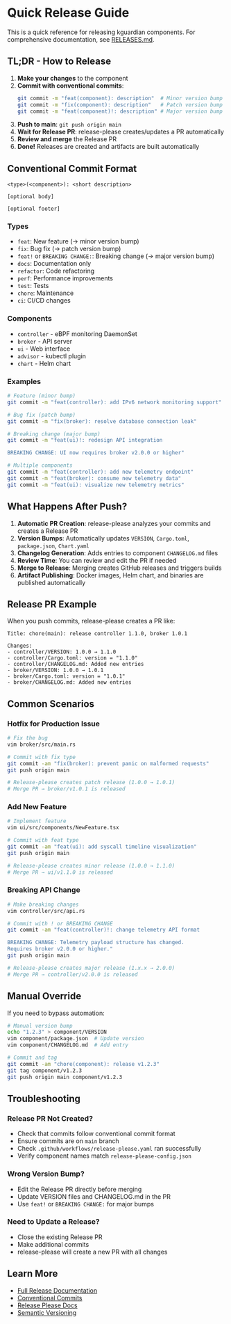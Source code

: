 # Quick Release Guide

This is a quick reference for releasing kguardian components. For comprehensive documentation, see [RELEASES.md](../../RELEASES.md).

## TL;DR - How to Release

1. **Make your changes** to the component
2. **Commit with conventional commits**:
   ```bash
   git commit -m "feat(component): description"  # Minor version bump
   git commit -m "fix(component): description"   # Patch version bump
   git commit -m "feat(component)!: description" # Major version bump (breaking)
   ```
3. **Push to main**: `git push origin main`
4. **Wait for Release PR**: release-please creates/updates a PR automatically
5. **Review and merge** the Release PR
6. **Done!** Releases are created and artifacts are built automatically

## Conventional Commit Format

```
<type>(<component>): <short description>

[optional body]

[optional footer]
```

### Types

- `feat`: New feature (→ minor version bump)
- `fix`: Bug fix (→ patch version bump)
- `feat!` or `BREAKING CHANGE:`: Breaking change (→ major version bump)
- `docs`: Documentation only
- `refactor`: Code refactoring
- `perf`: Performance improvements
- `test`: Tests
- `chore`: Maintenance
- `ci`: CI/CD changes

### Components

- `controller` - eBPF monitoring DaemonSet
- `broker` - API server
- `ui` - Web interface
- `advisor` - kubectl plugin
- `chart` - Helm chart

### Examples

```bash
# Feature (minor bump)
git commit -m "feat(controller): add IPv6 network monitoring support"

# Bug fix (patch bump)
git commit -m "fix(broker): resolve database connection leak"

# Breaking change (major bump)
git commit -m "feat(ui)!: redesign API integration

BREAKING CHANGE: UI now requires broker v2.0.0 or higher"

# Multiple components
git commit -m "feat(controller): add new telemetry endpoint"
git commit -m "feat(broker): consume new telemetry data"
git commit -m "feat(ui): visualize new telemetry metrics"
```

## What Happens After Push?

1. **Automatic PR Creation**: release-please analyzes your commits and creates a Release PR
2. **Version Bumps**: Automatically updates `VERSION`, `Cargo.toml`, `package.json`, `Chart.yaml`
3. **Changelog Generation**: Adds entries to component `CHANGELOG.md` files
4. **Review Time**: You can review and edit the PR if needed
5. **Merge to Release**: Merging creates GitHub releases and triggers builds
6. **Artifact Publishing**: Docker images, Helm chart, and binaries are published automatically

## Release PR Example

When you push commits, release-please creates a PR like:

```
Title: chore(main): release controller 1.1.0, broker 1.0.1

Changes:
- controller/VERSION: 1.0.0 → 1.1.0
- controller/Cargo.toml: version = "1.1.0"
- controller/CHANGELOG.md: Added new entries
- broker/VERSION: 1.0.0 → 1.0.1
- broker/Cargo.toml: version = "1.0.1"
- broker/CHANGELOG.md: Added new entries
```

## Common Scenarios

### Hotfix for Production Issue

```bash
# Fix the bug
vim broker/src/main.rs

# Commit with fix type
git commit -am "fix(broker): prevent panic on malformed requests"
git push origin main

# Release-please creates patch release (1.0.0 → 1.0.1)
# Merge PR → broker/v1.0.1 is released
```

### Add New Feature

```bash
# Implement feature
vim ui/src/components/NewFeature.tsx

# Commit with feat type
git commit -am "feat(ui): add syscall timeline visualization"
git push origin main

# Release-please creates minor release (1.0.0 → 1.1.0)
# Merge PR → ui/v1.1.0 is released
```

### Breaking API Change

```bash
# Make breaking changes
vim controller/src/api.rs

# Commit with ! or BREAKING CHANGE
git commit -am "feat(controller)!: change telemetry API format

BREAKING CHANGE: Telemetry payload structure has changed.
Requires broker v2.0.0 or higher."
git push origin main

# Release-please creates major release (1.x.x → 2.0.0)
# Merge PR → controller/v2.0.0 is released
```

## Manual Override

If you need to bypass automation:

```bash
# Manual version bump
echo "1.2.3" > component/VERSION
vim component/package.json  # Update version
vim component/CHANGELOG.md  # Add entry

# Commit and tag
git commit -am "chore(component): release v1.2.3"
git tag component/v1.2.3
git push origin main component/v1.2.3
```

## Troubleshooting

### Release PR Not Created?

- Check that commits follow conventional commit format
- Ensure commits are on `main` branch
- Check `.github/workflows/release-please.yaml` ran successfully
- Verify component names match `release-please-config.json`

### Wrong Version Bump?

- Edit the Release PR directly before merging
- Update VERSION files and CHANGELOG.md in the PR
- Use `feat!` or `BREAKING CHANGE:` for major bumps

### Need to Update a Release?

- Close the existing Release PR
- Make additional commits
- release-please will create a new PR with all changes

## Learn More

- [Full Release Documentation](../../RELEASES.md)
- [Conventional Commits](https://www.conventionalcommits.org/)
- [Release Please Docs](https://github.com/googleapis/release-please)
- [Semantic Versioning](https://semver.org/)
